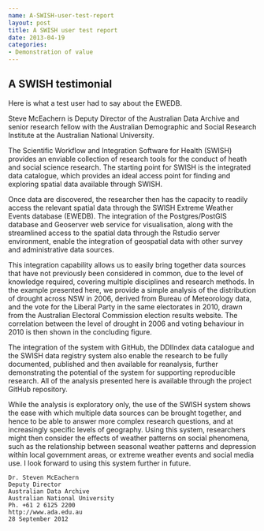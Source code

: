 ```yaml
---
name: A-SWISH-user-test-report
layout: post 
title: A SWISH user test report
date: 2013-04-19
categories:
- Demonstration of value
---
```


## A SWISH testimonial
Here is what a test user had to say about the EWEDB.

Steve McEachern is Deputy Director of the Australian Data Archive and
senior research fellow with the Australian Demographic and Social
Research Institute at the Australian National University.

The Scientific Workflow and Integration Software for Health (SWISH)
provides an enviable collection of research tools for the conduct of
heath and social science research. The starting point for SWISH is the
integrated data catalogue, which provides an ideal access point for
finding and exploring spatial data available through SWISH.

Once data are discovered, the researcher then has the capacity to readily
access the relevant spatial data through the SWISH Extreme Weather
Events database (EWEDB). The integration of the Postgres/PostGIS
database and Geoserver web service for visualisation, along with the
streamlined access to the spatial data through the Rstudio server
environment, enable the integration of geospatial data with other survey
and administrative data sources.

This integration capability allows us to easily bring together data
sources that have not previously been considered in common, due to the
level of knowledge required, covering multiple disciplines and research
methods. In the example presented here, we provide a simple analysis of
the distribution of drought across NSW in 2006, derived from Bureau of
Meteorology data, and the vote for the Liberal Party in the same
electorates in 2010, drawn from the Australian Electoral Commission
election results website. The correlation between the level of drought
in 2006 and voting behaviour in 2010 is then shown in the concluding figure.

The integration of the system with GitHub, the DDIIndex data catalogue
and the SWISH data registry system also enable the research to be fully
documented, published and then available for reanalysis, further
demonstrating the potential of the system for supporting reproducible
research. All of the analysis presented here is available through the
project GitHub repository.

While the analysis is exploratory only, the use of the SWISH system
shows the ease with which multiple data sources can be brought together,
and hence to be able to answer more complex research questions, and at
increasingly specific levels of geography. Using this system,
researchers might then consider the effects of weather patterns on
social phenomena, such as the relationship between seasonal weather
patterns and depression within local government areas, or extreme
weather events and social media use.
I look forward to using this system further in future.

    Dr. Steven McEachern
    Deputy Director
    Australian Data Archive
    Australian National University
    Ph. +61 2 6125 2200
    http://www.ada.edu.au
    28 September 2012
